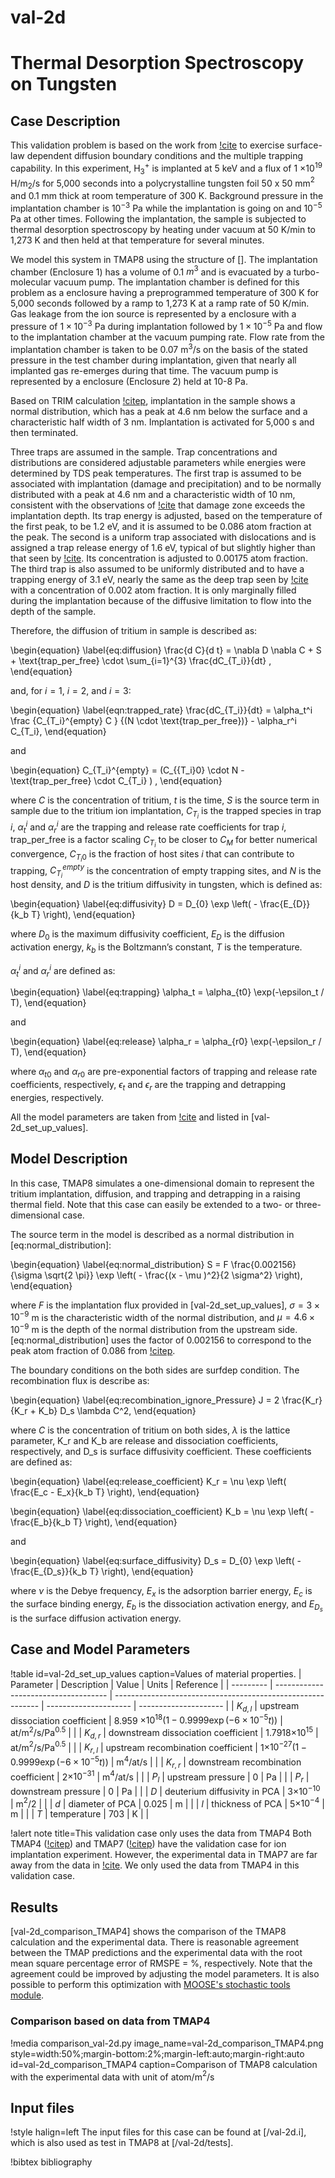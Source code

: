 # val-2d

# Thermal Desorption Spectroscopy on Tungsten

## Case Description

This validation problem is based on the work from [!cite](hino1998hydrogen) to exercise surface-law dependent diffusion boundary conditions and the multiple trapping capability. In this experiment, H$_3^+$ is implanted at 5 keV and a flux of 1 $\times 10^{19}$ H/m$_2$/s for 5,000 seconds into a polycrystalline tungsten foil 50 x 50 mm$^2$ and 0.1 mm thick at room temperature of 300 K. Background pressure in the implantation chamber is 10$^{-3}$ Pa while the implantation is going on and 10$^{-5}$ Pa at other times. Following the implantation, the sample is subjected to thermal desorption spectroscopy by heating under vacuum at 50 K/min to 1,273 K and then held at that temperature for several minutes.

We model this system in TMAP8 using the structure of []. The implantation chamber (Enclosure 1) has a volume of 0.1 $m^3$ and is evacuated by a turbo-molecular vacuum pump. The implantation chamber is defined for this problem as a enclosure having a preprogrammed temperature of 300 K for 5,000 seconds followed by a ramp to 1,273 K at a ramp rate of 50 K/min. Gas leakage from the ion source is represented by a enclosure with a pressure of $1 \times 10^{-3}$ Pa during implantation followed by $1 \times 10^{-5}$ Pa and flow to the implantation chamber at the vacuum pumping rate. Flow rate from the implantation chamber is taken to be 0.07 m$^3$/s on the basis of the stated pressure in the test chamber during implantation, given that nearly all implanted gas re-emerges during that time. The vacuum pump is represented by a enclosure (Enclosure 2) held at 10-8 Pa.

Based on TRIM calculation [!citep](eckstein2013computer,biersack1982stopping), implantation in the sample shows a normal distribution, which has a peak at 4.6 nm below the surface and a characteristic half width of 3 nm. Implantation is activated for 5,000 s and then terminated.

Three traps are assumed in the sample. Trap concentrations and distributions are considered adjustable parameters while energies were determined by TDS peak temperatures. The first trap is assumed to be associated with implantation (damage and precipitation) and to be normally distributed with a peak at 4.6 nm and a characteristic width of 10 nm, consistent with the observations of [!cite](haasz1999effect) that damage zone exceeds the implantation depth. Its trap energy is adjusted, based on the temperature of the first peak, to be 1.2 eV, and it is assumed to be 0.086 atom fraction at the peak. The second is a uniform trap associated with dislocations and is assigned a trap release energy of 1.6 eV, typical of but slightly higher than that seen by [!cite](anderl1992deuterium). Its concentration is adjusted to 0.00175 atom fraction. The third trap is also assumed to be uniformly distributed and to have a trapping energy of 3.1 eV, nearly the same as the deep trap seen by [!cite](frauenfelder1969solution) with a concentration of 0.002 atom fraction. It is only marginally filled during the implantation because of the diffusive limitation to flow into the depth of the sample.

Therefore, the diffusion of tritium in sample is described as:

\begin{equation} \label{eq:diffusion}
\frac{d C}{d t} = \nabla D \nabla C + S + \text{trap\_per\_free} \cdot \sum_{i=1}^{3} \frac{dC_{T_i}}{dt} ,
\end{equation}

and, for $i=1$, $i=2$, and $i=3$:

\begin{equation}
    \label{eqn:trapped_rate}
    \frac{dC_{T_i}}{dt} = \alpha_t^i  \frac {C_{T_i}^{empty} C } {(N \cdot \text{trap\_per\_free})} - \alpha_r^i C_{T_i},
\end{equation}

and

\begin{equation}
    C_{T_i}^{empty} = (C_{{T_i}0} \cdot N - \text{trap\_per\_free} \cdot C_{T_i}  ) ,
\end{equation}

where $C$ is the concentration of tritium, $t$ is the time, $S$ is the source term in sample due to the tritium ion implantation, $C_{T_i}$ is the trapped species in trap $i$, $\alpha_t^i$ and $\alpha_r^i$ are the trapping and release rate coefficients for trap $i$, $\text{trap\_per\_free}$ is a factor scaling $C_{T_i}$ to be closer to $C_M$ for better numerical convergence, $C_{{T_i}0}$ is the fraction of host sites $i$ that can contribute to trapping, $C_{T_i}^{empty}$ is the concentration of empty trapping sites, and $N$ is the host density, and $D$ is the tritium diffusivity in tungsten, which is defined as:

\begin{equation} \label{eq:diffusivity}
D = D_{0} \exp \left( - \frac{E_{D}}{k_b T} \right),
\end{equation}

where $D_{0}$ is the maximum diffusivity coefficient, $E_{D}$ is the diffusion activation energy, $k_b$ is the Boltzmann’s constant, $T$ is the temperature.

$\alpha_t^i$ and $\alpha_r^i$ are defined as:

\begin{equation} \label{eq:trapping}
\alpha_t = \alpha_{t0} \exp(-\epsilon_t / T),
\end{equation}

and

\begin{equation} \label{eq:release}
\alpha_r = \alpha_{r0} \exp(-\epsilon_r / T),
\end{equation}

where $\alpha_{t0}$ and $\alpha_{r0}$ are pre-exponential factors of trapping and release rate coefficients, respectively, $\epsilon_t$ and $\epsilon_r$ are the trapping and detrapping energies, respectively.

All the model parameters are taken from [!cite](hino1998hydrogen,haasz1999effect,anderl1992deuterium,frauenfelder1969solution,ambrosek2008verification) and listed in [val-2d_set_up_values].

## Model Description

In this case, TMAP8 simulates a one-dimensional domain to represent the tritium implantation, diffusion, and trapping and detrapping in a raising thermal field. Note that this case can easily be extended to a two- or three-dimensional case.

The source term in the model is described as a normal distribution in [eq:normal_distribution]:

\begin{equation} \label{eq:normal_distribution}
S = F \frac{0.002156}{\sigma \sqrt{2 \pi}} \exp \left( - \frac{(x - \mu )^2}{2 \sigma^2} \right),
\end{equation}

where $F$ is the implantation flux provided in [val-2d_set_up_values], $\sigma = 3 \times 10^{-9}$ m is the characteristic width of the normal distribution, and $\mu = 4.6 \times 10^{-9}$ m is the depth of the normal distribution from the upstream side. [eq:normal_distribution] uses the factor of 0.002156 to correspond to the peak atom fraction of 0.086 from [!citep](ambrosek2008verification).

The boundary conditions on the both sides are surfdep condition. The recombination flux is describe as:

\begin{equation} \label{eq:recombination_ignore_Pressure}
J = 2 \frac{K_r}{K_r + K_b} D_s \lambda C^2,
\end{equation}

where $C$ is the concentration of tritium on both sides, $\lambda$ is the lattice parameter, K_r and K_b are release and dissociation coefficients, respectively, and D_s is surface diffusivity coefficient. These coefficients are defined as:

\begin{equation} \label{eq:release_coefficient}
K_r = \nu \exp \left( \frac{E_c - E_x}{k_b T} \right),
\end{equation}

\begin{equation} \label{eq:dissociation_coefficient}
K_b = \nu \exp \left( - \frac{E_b}{k_b T} \right),
\end{equation}

and

\begin{equation} \label{eq:surface_diffusivity}
D_s = D_{0} \exp \left( - \frac{E_{D_s}}{k_b T} \right),
\end{equation}

where $\nu$ is the Debye frequency, $E_x$ is the adsorption barrier energy, $E_c$ is the surface binding energy, $E_b$ is the dissociation activation energy, and $E_{D_s}$ is the surface diffusion activation energy.


## Case and Model Parameters



!table id=val-2d_set_up_values caption=Values of material properties.
| Parameter | Description                          | Value                                                       | Units                 | Reference                 |
| --------- | ------------------------------------ | ----------------------------------------------------------- | --------------------- | --------------------- |
| $K_{d,l}$ | upstream dissociation coefficient    | 8.959 $\times 10^{18} (1-0.9999 \exp(-6 \times 10^{-5} t))$ | at/m$^2$/s/Pa$^{0.5}$ |  |
| $K_{d,r}$ | downstream dissociation coefficient  | 1.7918$\times 10^{15}$                                      | at/m$^2$/s/Pa$^{0.5}$ |  |
| $K_{r,l}$ | upstream recombination coefficient   | 1$\times 10^{-27} (1-0.9999 \exp(-6 \times 10^{-5} t))$     | m$^4$/at/s            |  |
| $K_{r,r}$ | downstream recombination coefficient | 2$\times 10^{-31}$                                          | m$^4$/at/s            |  |
| $P_{l}$   | upstream pressure                    | 0                                                           | Pa                    |  |
| $P_{r}$   | downstream pressure                  | 0                                                           | Pa                    |  |
| $D$       | deuterium diffusivity in PCA         | 3$\times 10^{-10}$                                          | m$^2$/2               |  |
| $d$       | diameter of PCA                      | 0.025                                                       | m                     |  |
| $l$       | thickness of PCA                     | 5$\times 10^{-4}$                                           | m                     |  |
| $T$       | temperature                          | 703                                                         | K                     |  |


!alert note title=This validation case only uses the data from TMAP4
Both TMAP4 ([!citep](longhurst1992verification)) and TMAP7 ([!citep](ambrosek2008verification)) have the validation case for ion implantation experiment. However, the experimental data in TMAP7 are far away from the data in [!cite](anderl1985tritium). We only used the data from TMAP4 in this validation case.

## Results

[val-2d_comparison_TMAP4] shows the comparison of the TMAP8 calculation and the experimental data. There is reasonable agreement between the TMAP predictions and the experimental data with the root mean square percentage error of RMSPE =  %, respectively. Note that the agreement could be improved by adjusting the model parameters. It is also possible to perform this optimization with [MOOSE's stochastic tools module](https://mooseframework.inl.gov/modules/stochastic_tools/index.html).

### Comparison based on data from TMAP4

!media comparison_val-2d.py
       image_name=val-2d_comparison_TMAP4.png
       style=width:50%;margin-bottom:2%;margin-left:auto;margin-right:auto
       id=val-2d_comparison_TMAP4
       caption=Comparison of TMAP8 calculation with the experimental data with unit of atom/m$^2$/s

## Input files

!style halign=left
The input files for this case can be found at [/val-2d.i], which is also used as test in TMAP8 at [/val-2d/tests].

!bibtex bibliography
